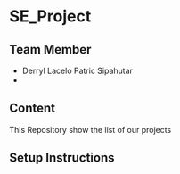 # SE_Project

## Team Member
- Derryl Lacelo Patric Sipahutar
- 

## Content
This Repository show the list of our projects

## Setup Instructions
